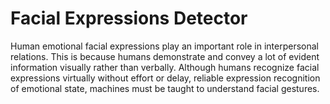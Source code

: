 # Facial Expressions Detector

Human emotional facial expressions play an important role in interpersonal relations. This is because humans demonstrate and convey a lot of evident information visually rather than verbally. Although humans recognize facial expressions virtually without effort or delay, reliable expression recognition of emotional state, machines must be taught to understand facial gestures. 

